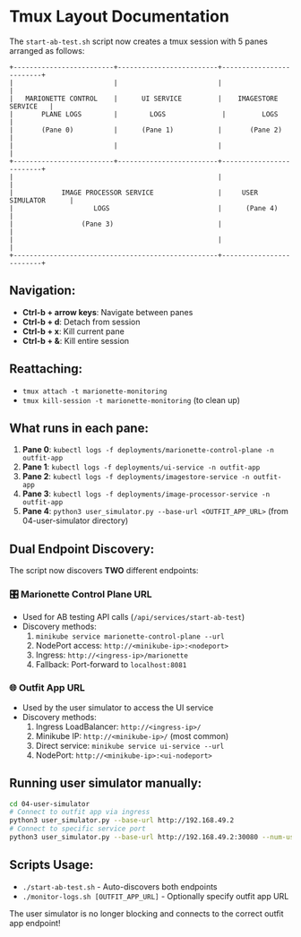 # Tmux Layout Documentation

The `start-ab-test.sh` script now creates a tmux session with 5 panes arranged as follows:

```
+-------------------------+-------------------------+-------------------------+
|                         |                         |                         |
|   MARIONETTE CONTROL    |      UI SERVICE         |    IMAGESTORE SERVICE   |
|       PLANE LOGS        |        LOGS              |         LOGS            |
|       (Pane 0)          |      (Pane 1)           |       (Pane 2)          |
|                         |                         |                         |
+-------------------------+-------------------------+-------------------------+
|                                                   |                         |
|            IMAGE PROCESSOR SERVICE                |     USER SIMULATOR      |
|                    LOGS                           |      (Pane 4)           |
|                 (Pane 3)                          |                         |
|                                                   |                         |
+---------------------------------------------------+-------------------------+
```

## Navigation:
- **Ctrl-b + arrow keys**: Navigate between panes
- **Ctrl-b + d**: Detach from session  
- **Ctrl-b + x**: Kill current pane
- **Ctrl-b + &**: Kill entire session

## Reattaching:
- `tmux attach -t marionette-monitoring`
- `tmux kill-session -t marionette-monitoring` (to clean up)

## What runs in each pane:
1. **Pane 0**: `kubectl logs -f deployments/marionette-control-plane -n outfit-app`
2. **Pane 1**: `kubectl logs -f deployments/ui-service -n outfit-app`  
3. **Pane 2**: `kubectl logs -f deployments/imagestore-service -n outfit-app`
4. **Pane 3**: `kubectl logs -f deployments/image-processor-service -n outfit-app`
5. **Pane 4**: `python3 user_simulator.py --base-url <OUTFIT_APP_URL>` (from 04-user-simulator directory)

## Dual Endpoint Discovery:
The script now discovers **TWO** different endpoints:

### 🎛️ **Marionette Control Plane URL**
- Used for AB testing API calls (`/api/services/start-ab-test`)
- Discovery methods:
  1. `minikube service marionette-control-plane --url`
  2. NodePort access: `http://<minikube-ip>:<nodeport>`
  3. Ingress: `http://<ingress-ip>/marionette`
  4. Fallback: Port-forward to `localhost:8081`

### 🌐 **Outfit App URL** 
- Used by the user simulator to access the UI service
- Discovery methods:
  1. Ingress LoadBalancer: `http://<ingress-ip>/`
  2. Minikube IP: `http://<minikube-ip>/` (most common)
  3. Direct service: `minikube service ui-service --url`
  4. NodePort: `http://<minikube-ip>:<ui-nodeport>`

## Running user simulator manually:
```bash
cd 04-user-simulator
# Connect to outfit app via ingress
python3 user_simulator.py --base-url http://192.168.49.2
# Connect to specific service port
python3 user_simulator.py --base-url http://192.168.49.2:30080 --num-users 3
```

## Scripts Usage:
- `./start-ab-test.sh` - Auto-discovers both endpoints
- `./monitor-logs.sh [OUTFIT_APP_URL]` - Optionally specify outfit app URL

The user simulator is no longer blocking and connects to the correct outfit app endpoint!